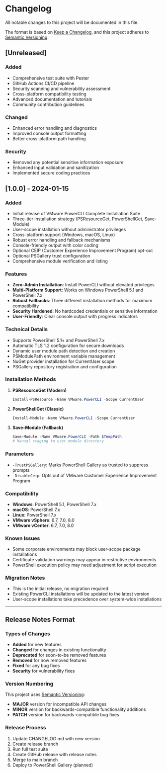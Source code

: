 # Changelog

All notable changes to this project will be documented in this file.

The format is based on [Keep a Changelog](https://keepachangelog.com/en/1.0.0/),
and this project adheres to [Semantic Versioning](https://semver.org/spec/v2.0.0.html).

## [Unreleased]

### Added
- Comprehensive test suite with Pester
- GitHub Actions CI/CD pipeline
- Security scanning and vulnerability assessment
- Cross-platform compatibility testing
- Advanced documentation and tutorials
- Community contribution guidelines

### Changed
- Enhanced error handling and diagnostics
- Improved console output formatting
- Better cross-platform path handling

### Security
- Removed any potential sensitive information exposure
- Enhanced input validation and sanitization
- Implemented secure coding practices

## [1.0.0] - 2024-01-15

### Added
- Initial release of VMware PowerCLI Complete Installation Suite
- Three-tier installation strategy (PSResourceGet, PowerShellGet, Save-Module)
- User-scope installation without administrator privileges
- Cross-platform support (Windows, macOS, Linux)
- Robust error handling and fallback mechanisms
- Console-friendly output with color coding
- Optional CEIP (Customer Experience Improvement Program) opt-out
- Optional PSGallery trust configuration
- Comprehensive module verification and listing

### Features
- **Zero-Admin Installation**: Install PowerCLI without elevated privileges
- **Multi-Platform Support**: Works on Windows PowerShell 5.1 and PowerShell 7.x
- **Robust Fallbacks**: Three different installation methods for maximum compatibility
- **Security Hardened**: No hardcoded credentials or sensitive information
- **User-Friendly**: Clear console output with progress indicators

### Technical Details
- Supports PowerShell 5.1+ and PowerShell 7.x
- Automatic TLS 1.2 configuration for secure downloads
- Dynamic user module path detection and creation
- PSModulePath environment variable management
- NuGet provider installation for CurrentUser scope
- PSGallery repository registration and configuration

### Installation Methods
1. **PSResourceGet (Modern)**
   ```powershell
   Install-PSResource -Name VMware.PowerCLI -Scope CurrentUser
   ```

2. **PowerShellGet (Classic)**
   ```powershell
   Install-Module -Name VMware.PowerCLI -Scope CurrentUser
   ```

3. **Save-Module (Fallback)**
   ```powershell
   Save-Module -Name VMware.PowerCLI -Path $TempPath
   # Manual staging to user module directory
   ```

### Parameters
- `-TrustPSGallery`: Marks PowerShell Gallery as trusted to suppress prompts
- `-DisableCeip`: Opts out of VMware Customer Experience Improvement Program

### Compatibility
- **Windows**: PowerShell 5.1, PowerShell 7.x
- **macOS**: PowerShell 7.x
- **Linux**: PowerShell 7.x
- **VMware vSphere**: 6.7, 7.0, 8.0
- **VMware vCenter**: 6.7, 7.0, 8.0

### Known Issues
- Some corporate environments may block user-scope package installations
- Certificate validation warnings may appear in restrictive environments
- PowerShell execution policy may need adjustment for script execution

### Migration Notes
- This is the initial release, no migration required
- Existing PowerCLI installations will be updated to the latest version
- User-scope installations take precedence over system-wide installations

---

## Release Notes Format

### Types of Changes
- **Added** for new features
- **Changed** for changes in existing functionality
- **Deprecated** for soon-to-be removed features
- **Removed** for now removed features
- **Fixed** for any bug fixes
- **Security** for vulnerability fixes

### Version Numbering
This project uses [Semantic Versioning](https://semver.org/):
- **MAJOR** version for incompatible API changes
- **MINOR** version for backwards-compatible functionality additions
- **PATCH** version for backwards-compatible bug fixes

### Release Process
1. Update CHANGELOG.md with new version
2. Create release branch
3. Run full test suite
4. Create GitHub release with release notes
5. Merge to main branch
6. Deploy to PowerShell Gallery (planned)